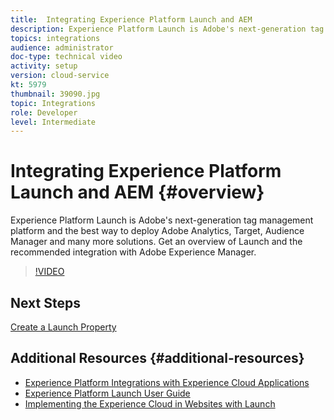 ```yaml
---
title:  Integrating Experience Platform Launch and AEM
description: Experience Platform Launch is Adobe's next-generation tag management platform and the best way to deploy Adobe Analytics, Target, Audience Manager and many more solutions. Get an overview of Launch and the recommended integration with Adobe Experience Manager.
topics: integrations
audience: administrator
doc-type: technical video
activity: setup
version: cloud-service
kt: 5979
thumbnail: 39090.jpg
topic: Integrations
role: Developer
level: Intermediate
---
```


# Integrating Experience Platform Launch and AEM {#overview}

Experience Platform Launch is Adobe's next-generation tag management platform and the best way to deploy Adobe Analytics, Target, Audience Manager and many more solutions. Get an overview of Launch and the recommended integration with Adobe Experience Manager.

>[!VIDEO](https://video.tv.adobe.com/v/39090?quality=12&learn=on)

## Next Steps

[Create a Launch Property](create-launch-property.md)

## Additional Resources {#additional-resources}

* [Experience Platform Integrations with Experience Cloud Applications](https://experienceleague.adobe.com/docs/platform-learn/tutorials/intro-to-platform/integrations-with-experience-cloud-applications.html)
* [Experience Platform Launch User Guide](https://experienceleague.adobe.com/docs/experience-platform/tags/home.html)
* [Implementing the Experience Cloud in Websites with Launch](https://experienceleague.adobe.com/docs/launch-learn/implementing-in-websites-with-launch/index.html)
